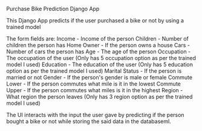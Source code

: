 Purchase Bike Prediction Django App

This Django App predicts if the user purchased a bike or not by using a trained model

The form fields are:
Income - Income of the person
Children - Number of children the person has
Home Owner - If the person owns a house
Cars - Number of cars the person has
Age - The age of the person
Occupation - The occupation of the user (Only has 5 occupation option as per the trained model I used)
Education - The education of the user (Only has 5 education option as per the trained model I used)
Marital Status - If the person is married or not
Gender - If the person's gender is male or female
Commute Lower - If the person commutes what mile is it in the lowest
Commute Upper - If the person commutes what miles is it in the highest
Region - What region the person leaves (Only has 3 region option as per the trained model I used)

The UI interacts with the input the user gave by predicting if the person bought a bike or not 
while storing the said data in the databaseml. 
